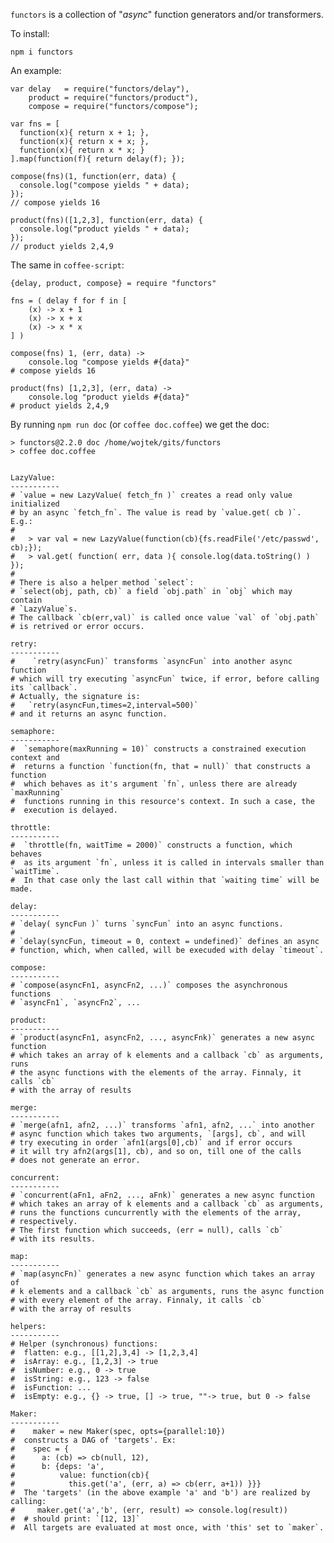 `functors` is a collection of "_async_" function generators and/or
transformers.

To install:

    npm i functors

An example:

    var delay   = require("functors/delay"),
        product = require("functors/product"),
        compose = require("functors/compose");

    var fns = [
      function(x){ return x + 1; },
      function(x){ return x + x; },
      function(x){ return x * x; }
    ].map(function(f){ return delay(f); });

    compose(fns)(1, function(err, data) {
      console.log("compose yields " + data);
    });
    // compose yields 16

    product(fns)([1,2,3], function(err, data) {
      console.log("product yields " + data);
    });
    // product yields 2,4,9


The same in `coffee-script`:

    {delay, product, compose} = require "functors"

    fns = ( delay f for f in [
        (x) -> x + 1
        (x) -> x + x
        (x) -> x * x
    ] )

    compose(fns) 1, (err, data) ->
        console.log "compose yields #{data}"
    # compose yields 16

    product(fns) [1,2,3], (err, data) ->
        console.log "product yields #{data}"
    # product yields 2,4,9

By running `npm run doc` (or `coffee doc.coffee`) we get the doc:

    > functors@2.2.0 doc /home/wojtek/gits/functors
    > coffee doc.coffee


    LazyValue:
    -----------
    # `value = new LazyValue( fetch_fn )` creates a read only value initialized
    # by an async `fetch_fn`. The value is read by `value.get( cb )`.  E.g.:
    #
    #   > var val = new LazyValue(function(cb){fs.readFile('/etc/passwd', cb);});
    #   > val.get( function( err, data ){ console.log(data.toString() ) });
    #
    # There is also a helper method `select`:
    # `select(obj, path, cb)` a field `obj.path` in `obj` which may contain
    # `LazyValue`s.
    # The callback `cb(err,val)` is called once value `val` of `obj.path`
    # is retrived or error occurs.

    retry:
    -----------
    #    `retry(asyncFun)` transforms `asyncFun` into another async function
    # which will try executing `asyncFun` twice, if error, before calling its `callback`.
    # Actually, the signature is:
    #   `retry(asyncFun,times=2,interval=500)`
    # and it returns an async function.

    semaphore:
    -----------
    #  `semaphore(maxRunning = 10)` constructs a constrained execution context and
    #  returns a function `function(fn, that = null)` that constructs a function
    #  which behaves as it's argument `fn`, unless there are already `maxRunning`
    #  functions running in this resource's context. In such a case, the
    #  execution is delayed.

    throttle:
    -----------
    #  `throttle(fn, waitTime = 2000)` constructs a function, which behaves
    #  as its argument `fn`, unless it is called in intervals smaller than `waitTime`.
    #  In that case only the last call within that `waiting time` will be made.

    delay:
    -----------
    # `delay( syncFun )` turns `syncFun` into an async functions.
    #
    # `delay(syncFun, timeout = 0, context = undefined)` defines an async
    # function, which, when called, will be execuded with delay `timeout`.

    compose:
    -----------
    # `compose(asyncFn1, asyncFn2, ...)` composes the asynchronous functions
    # `asyncFn1`, `asyncFn2`, ...

    product:
    -----------
    # `product(asyncFn1, asyncFn2, ..., asyncFnk)` generates a new async function
    # which takes an array of k elements and a callback `cb` as arguments, runs
    # the async functions with the elements of the array. Finnaly, it calls `cb`
    # with the array of results

    merge:
    -----------
    # `merge(afn1, afn2, ...)` transforms `afn1, afn2, ...` into another
    # async function which takes two arguments, `[args], cb`, and will
    # try executing in order `afn1(args[0],cb)` and if error occurs
    # it will try afn2(args[1], cb), and so on, till one of the calls
    # does not generate an error.

    concurrent:
    -----------
    # `concurrent(aFn1, aFn2, ..., aFnk)` generates a new async function
    # which takes an array of k elements and a callback `cb` as arguments,
    # runs the functions cuncurrently with the elements of the array,
    # respectively.
    # The first function which succeeds, (err = null), calls `cb`
    # with its results.

    map:
    -----------
    # `map(asyncFn)` generates a new async function which takes an array of
    # k elements and a callback `cb` as arguments, runs the async function
    # with every element of the array. Finnaly, it calls `cb`
    # with the array of results

    helpers:
    -----------
    # Helper (synchronous) functions:
    #  flatten: e.g., [[1,2],3,4] -> [1,2,3,4] 
    #  isArray: e.g., [1,2,3] -> true
    #  isNumber: e.g., 0 -> true 
    #  isString: e.g., 123 -> false
    #  isFunction: ...
    #  isEmpty: e.g., {} -> true, [] -> true, ""-> true, but 0 -> false

    Maker:
    -----------
    #    maker = new Maker(spec, opts={parallel:10})
    #  constructs a DAG of 'targets'. Ex:
    #    spec = {
    #      a: (cb) => cb(null, 12),
    #      b: {deps: 'a',
    #          value: function(cb){
    #            this.get('a', (err, a) => cb(err, a+1)) }}}
    #  The 'targets' (in the above example 'a' and 'b') are realized by calling:
    #     maker.get('a','b', (err, result) => console.log(result))
    #  # should print: `[12, 13]` 
    #  All targets are evaluated at most once, with 'this' set to `maker`.
